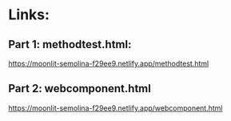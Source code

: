 # Links:
## Part 1: methodtest.html:
https://moonlit-semolina-f29ee9.netlify.app/methodtest.html
## Part 2: webcomponent.html
https://moonlit-semolina-f29ee9.netlify.app/webcomponent.html